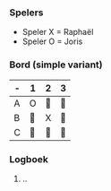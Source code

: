 ### Spelers
- Speler X = Raphaël
- Speler O = Joris

### Bord (simple variant)
| - | 1 | 2 | 3 |
|---|---|---|---|
| A | O |🔲|🔲|
| B |🔲| X |🔲|
| C |🔲|🔲|🔲|

### Logboek
1. ..